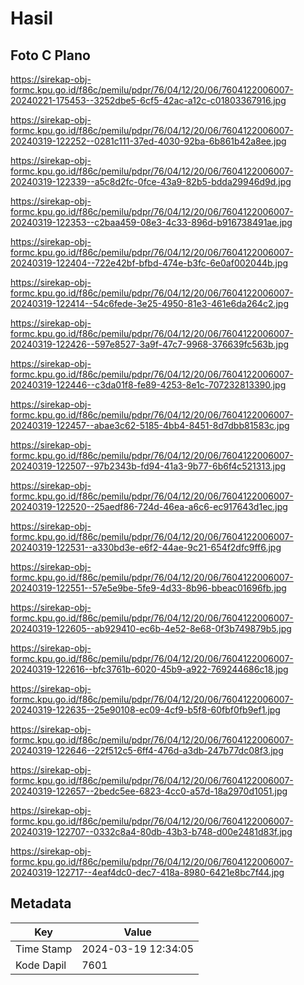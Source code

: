 # Hasil

## Foto C Plano

https://sirekap-obj-formc.kpu.go.id/f86c/pemilu/pdpr/76/04/12/20/06/7604122006007-20240221-175453--3252dbe5-6cf5-42ac-a12c-c01803367916.jpg

https://sirekap-obj-formc.kpu.go.id/f86c/pemilu/pdpr/76/04/12/20/06/7604122006007-20240319-122252--0281c111-37ed-4030-92ba-6b861b42a8ee.jpg

https://sirekap-obj-formc.kpu.go.id/f86c/pemilu/pdpr/76/04/12/20/06/7604122006007-20240319-122339--a5c8d2fc-0fce-43a9-82b5-bdda29946d9d.jpg

https://sirekap-obj-formc.kpu.go.id/f86c/pemilu/pdpr/76/04/12/20/06/7604122006007-20240319-122353--c2baa459-08e3-4c33-896d-b916738491ae.jpg

https://sirekap-obj-formc.kpu.go.id/f86c/pemilu/pdpr/76/04/12/20/06/7604122006007-20240319-122404--722e42bf-bfbd-474e-b3fc-6e0af002044b.jpg

https://sirekap-obj-formc.kpu.go.id/f86c/pemilu/pdpr/76/04/12/20/06/7604122006007-20240319-122414--54c6fede-3e25-4950-81e3-461e6da264c2.jpg

https://sirekap-obj-formc.kpu.go.id/f86c/pemilu/pdpr/76/04/12/20/06/7604122006007-20240319-122426--597e8527-3a9f-47c7-9968-376639fc563b.jpg

https://sirekap-obj-formc.kpu.go.id/f86c/pemilu/pdpr/76/04/12/20/06/7604122006007-20240319-122446--c3da01f8-fe89-4253-8e1c-707232813390.jpg

https://sirekap-obj-formc.kpu.go.id/f86c/pemilu/pdpr/76/04/12/20/06/7604122006007-20240319-122457--abae3c62-5185-4bb4-8451-8d7dbb81583c.jpg

https://sirekap-obj-formc.kpu.go.id/f86c/pemilu/pdpr/76/04/12/20/06/7604122006007-20240319-122507--97b2343b-fd94-41a3-9b77-6b6f4c521313.jpg

https://sirekap-obj-formc.kpu.go.id/f86c/pemilu/pdpr/76/04/12/20/06/7604122006007-20240319-122520--25aedf86-724d-46ea-a6c6-ec917643d1ec.jpg

https://sirekap-obj-formc.kpu.go.id/f86c/pemilu/pdpr/76/04/12/20/06/7604122006007-20240319-122531--a330bd3e-e6f2-44ae-9c21-654f2dfc9ff6.jpg

https://sirekap-obj-formc.kpu.go.id/f86c/pemilu/pdpr/76/04/12/20/06/7604122006007-20240319-122551--57e5e9be-5fe9-4d33-8b96-bbeac01696fb.jpg

https://sirekap-obj-formc.kpu.go.id/f86c/pemilu/pdpr/76/04/12/20/06/7604122006007-20240319-122605--ab929410-ec6b-4e52-8e68-0f3b749879b5.jpg

https://sirekap-obj-formc.kpu.go.id/f86c/pemilu/pdpr/76/04/12/20/06/7604122006007-20240319-122616--bfc3761b-6020-45b9-a922-769244686c18.jpg

https://sirekap-obj-formc.kpu.go.id/f86c/pemilu/pdpr/76/04/12/20/06/7604122006007-20240319-122635--25e90108-ec09-4cf9-b5f8-60fbf0fb9ef1.jpg

https://sirekap-obj-formc.kpu.go.id/f86c/pemilu/pdpr/76/04/12/20/06/7604122006007-20240319-122646--22f512c5-6ff4-476d-a3db-247b77dc08f3.jpg

https://sirekap-obj-formc.kpu.go.id/f86c/pemilu/pdpr/76/04/12/20/06/7604122006007-20240319-122657--2bedc5ee-6823-4cc0-a57d-18a2970d1051.jpg

https://sirekap-obj-formc.kpu.go.id/f86c/pemilu/pdpr/76/04/12/20/06/7604122006007-20240319-122707--0332c8a4-80db-43b3-b748-d00e2481d83f.jpg

https://sirekap-obj-formc.kpu.go.id/f86c/pemilu/pdpr/76/04/12/20/06/7604122006007-20240319-122717--4eaf4dc0-dec7-418a-8980-6421e8bc7f44.jpg


## Metadata

| Key        | Value               |
| ---------- | ------------------- |
| Time Stamp | 2024-03-19 12:34:05 |
| Kode Dapil | 7601                |



